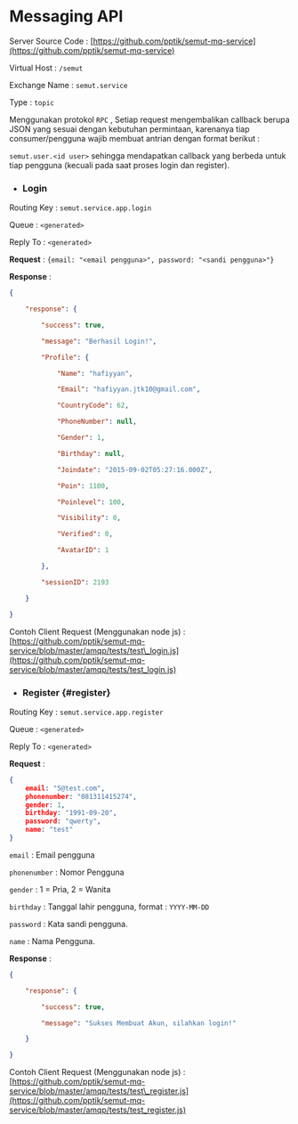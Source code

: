 # Messaging API

Server Source Code : [https://github.com/pptik/semut-mq-service](https://github.com/pptik/semut-mq-service)

Virtual Host : `/semut`

Exchange Name : `semut.service`

Type : `topic`

Menggunakan protokol `RPC` , Setiap request mengembalikan callback berupa JSON yang sesuai dengan kebutuhan permintaan, karenanya tiap consumer/pengguna wajib membuat antrian dengan format berikut :

`semut.user.<id user>` sehingga mendapatkan callback yang berbeda untuk tiap pengguna \(kecuali pada saat proses login dan register\).

* ### Login

Routing Key : `semut.service.app.login`

Queue : `<generated>`

Reply To :  `<generated>`

**Request** : `{email: "<email pengguna>", password: "<sandi pengguna>"}`

**Response** :

```json
{

    "response": {

        "success": true,

        "message": "Berhasil Login!",

        "Profile": {

            "Name": "hafiyyan",

            "Email": "hafiyyan.jtk10@gmail.com",

            "CountryCode": 62,

            "PhoneNumber": null,

            "Gender": 1,

            "Birthday": null,

            "Joindate": "2015-09-02T05:27:16.000Z",

            "Poin": 1100,

            "Poinlevel": 100,

            "Visibility": 0,

            "Verified": 0,

            "AvatarID": 1

        },

        "sessionID": 2193

    }

}
```

Contoh Client Request \(Menggunakan node js\) : [https://github.com/pptik/semut-mq-service/blob/master/amqp/tests/test\_login.js](https://github.com/pptik/semut-mq-service/blob/master/amqp/tests/test_login.js)

* ### Register {#register}

Routing Key : `semut.service.app.register`

Queue : `<generated>`

Reply To :  `<generated>`

**Request** :

```json
{
    email: "5@test.com",
    phonenumber: "081311415274",
    gender: 1,
    birthday: "1991-09-20",
    password: "qwerty",
    name: "test"
}
```

`email` : Email pengguna

`phonenumber` : Nomor Pengguna

`gender` : 1 = Pria, 2 = Wanita

`birthday` : Tanggal lahir pengguna, format : `YYYY-MM-DD`

`password` : Kata sandi pengguna.

`name` : Nama Pengguna.

**Response** :

```json
{

    "response": {

        "success": true,

        "message": "Sukses Membuat Akun, silahkan login!"

    }

}
```

Contoh Client Request \(Menggunakan node js\) : [https://github.com/pptik/semut-mq-service/blob/master/amqp/tests/test\_register.js](https://github.com/pptik/semut-mq-service/blob/master/amqp/tests/test_register.js)

